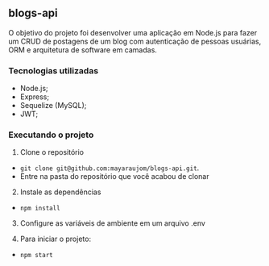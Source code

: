 ## blogs-api

O objetivo do projeto foi desenvolver uma aplicação em Node.js para fazer um CRUD de postagens de um blog com autenticação de pessoas usuárias, ORM e arquitetura de software em camadas.

<strong><h3>Tecnologias utilizadas</h3></strong>

- Node.js;
- Express;
- Sequelize (MySQL);
- JWT;


<strong><h3>Executando o projeto</h3></strong>
  
1. Clone o repositório
  * `git clone git@github.com:mayaraujom/blogs-api.git`.
  * Entre na pasta do repositório que você acabou de clonar
 2. Instale as dependências
  * `npm install`
  3. Configure as variáveis de ambiente em um arquivo .env

3. Para iniciar o projeto:
  * `npm start`

